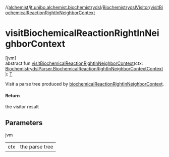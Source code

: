 //[alchemist](../../../index.md)/[it.unibo.alchemist.biochemistrydsl](../index.md)/[BiochemistrydslVisitor](index.md)/[visitBiochemicalReactionRightInNeighborContext](visit-biochemical-reaction-right-in-neighbor-context.md)

# visitBiochemicalReactionRightInNeighborContext

[jvm]\
abstract fun [visitBiochemicalReactionRightInNeighborContext](visit-biochemical-reaction-right-in-neighbor-context.md)(ctx: [BiochemistrydslParser.BiochemicalReactionRightInNeighborContextContext](../-biochemistrydsl-parser/-biochemical-reaction-right-in-neighbor-context-context/index.md)): [T](../../it.unibo.alchemist.model.implementations.conditions/-neighborhood-present/index.md)

Visit a parse tree produced by [biochemicalReactionRightInNeighborContext](../-biochemistrydsl-parser/biochemical-reaction-right-in-neighbor-context.md).

#### Return

the visitor result

## Parameters

jvm

| | |
|---|---|
| ctx | the parse tree |
